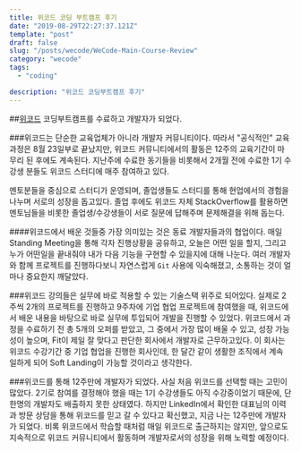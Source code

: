 ```yaml
---
title: 위코드 코딩 부트캠프 후기
date: "2019-08-29T22:27:37.121Z"
template: "post"
draft: false
slug: "/posts/wecode/WeCode-Main-Course-Review"
category: "wecode"
tags:
  - "coding"

description: "위코드 코딩부트캠프 후기"
---
```


##[위코드](https://www.wecode.co.kr) 코딩부트캠프를 수료하고 개발자가 되었다.

###위코드는 단순한 교육업체가 아니라 개발자 커뮤니티이다.
따라서 "공식적인" 교육과정은 8월 23일부로 끝났지만, 위코드 커뮤니티에서의 활동은 12주의 교육기간이 마무리 된 후에도 계속된다. 지난주에 수료한 동기들을 비롯해서 2개월 전에 수료한 1기 수강생 분들도 위코드 스터디에 매주 참여하고 있다.

멘토분들을 중심으로 스터디가 운영되며, 졸업생들도 스터디를 통해 현업에서의 경험을 나누며 서로의 성장을 돕고있다. 졸업 후에도 위코드 자체 StackOverflow를 활용하면 멘토님들을 비롯한 졸업생/수강생들이 서로 질문에 답해주며 문제해결을 위해 돕는다.

####위코드에서 배운 것들중 가장 의미있는 것은 동료 개발자들과의 협업이다.
매일 Standing Meeting을 통해 각자 진행상황을 공유하고, 오늘은 어떤 일을 할지, 그리고 누가 어떤일을 끝내줘야 내가 다음 기능을 구현할 수 있을지에 대해 나눈다. 여러 개발자와 함께 프로젝트를 진행하다보니 자연스럽게 `Git` 사용에 익숙해졌고, 소통하는 것이 얼마나 중요한지 깨달았다.

###위코드 강의들은 실무에 바로 적용할 수 있는 기술스택 위주로 되어있다.
실제로 2주씩 2개의 프로젝트를 진행하고 9주차에 기업 협업 프로젝트에 참여했을 때, 위코드에서 배운 내용을 바탕으로 바로 실무에 투입되어 개발을 진행할 수 있었다. 위코드에서 과정을 수료하기 전 총 5개의 오퍼를 받았고, 그 중에서 가장 많이 배울 수 있고, 성장 가능성이 높으며, Fit이 제일 잘 맞다고 판단한 회사에서 개발자로 근무하고있다. 이 회사는 위코드 수강기간 중 기업 협업을 진행한 회사인데, 한 달간 같이 생활한 조직에서 계속 일하게 되어 Soft Landing이 가능할 것이라고 생각한다.

###위코드를 통해 12주만에 개발자가 되었다.
사실 처음 위코드를 선택할 때는 고민이 많았다. 2기로 참여를 결정해야 했을 때는 1기 수강생들도 아직 수강중이었기 때문에, 단 한명의 개발자도 배출하지 못한 상태였다. 하지만 LinkedIn에서 확인한 대표님의 이력과 방문 상담을 통해 위코드를 믿고 갈 수 있다고 확신했고, 지금 나는 12주만에 개발자가 되었다. 비록 위코드에서 학습할 때처럼 매일 위코드로 출근하지는 않지만, 앞으로도 지속적으로 위코드 커뮤니티에서 활동하며 개발자로서의 성장을 위해 노력할 예정이다.
